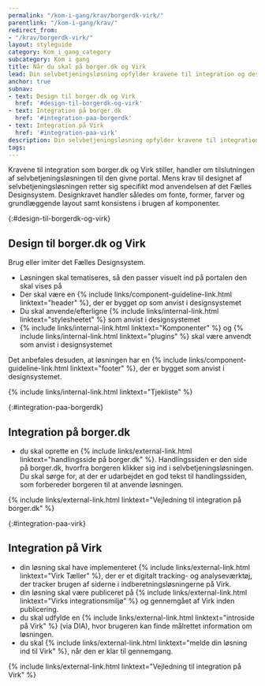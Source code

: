 ```yaml
---
permalink: "/kom-i-gang/krav/borgerdk-virk/"
parentlink: "/kom-i-gang/krav/"
redirect_from:
- "/krav/borgerdk-virk/"
layout: styleguide
category: Kom_i_gang_category
subcategory: Kom i gang
title: Når du skal på borger.dk og Virk
lead: Din selvbetjeningsløsning opfylder kravene til integration og design, når du har fulgt portalernes integrationsproces og anvendt det Fælles Designsystem som anvist.
anchor: true
subnav:
- text: Design til borger.dk og Virk
  href: '#design-til-borgerdk-og-virk'
- text: Integration på borger.dk
  href: '#integration-paa-borgerdk'
- text: Integration på Virk
  href: '#integration-paa-virk'
description: Din selvbetjeningsløsning opfylder kravene til integration og design, når du har fulgt portalernes integrationsproces og anvendt det Fælles Designsystem som anvist.
tags: 
---
```


Kravene til integration som borger.dk og Virk stiller, handler om tilslutningen af selvbetjeningsløsningen til den givne portal. Mens krav til designet af selvbetjeningsløsningen retter sig specifikt mod anvendelsen af det Fælles Designsystem. Designkravet handler således om fonte, former, farver og grundlæggende layout samt konsistens i brugen af komponenter.

{:#design-til-borgerdk-og-virk}
## Design til borger.dk og Virk

Brug eller imiter det Fælles Designsystem.

- Løsningen skal tematiseres, så den passer visuelt ind på portalen den skal vises på
- Der skal være en {% include links/component-guideline-link.html linktext="header" %}, der er bygget op som anvist i designsystemet
- Du skal anvende/efterligne {% include links/internal-link.html linktext="stylesheetet" %} som anvist i designsystemet
- {% include links/internal-link.html linktext="Komponenter" %} og {% include links/internal-link.html linktext="plugins" %} skal være anvendt som anvist i designsystemet

Det anbefales desuden, at løsningen har en {% include links/component-guideline-link.html linktext="footer" %}, der er bygget som anvist i designsystemet.

{% include links/internal-link.html linktext="Tjekliste" %}

{:#integration-paa-borgerdk}
## Integration på borger.dk

- du skal oprette en {% include links/external-link.html linktext="handlingsside på borger.dk" %}. Handlingssiden er den side på borger.dk, hvorfra borgeren klikker sig ind i selvbetjeningsløsningen. Du skal sørge for, at der er udarbejdet en god tekst til handlingssiden, som forbereder borgeren til at anvende løsningen.

{% include links/external-link.html linktext="Vejledning til integration på borger.dk" %}

{:#integration-paa-virk}
## Integration på Virk

- din løsning skal have implementeret {% include links/external-link.html linktext="Virk Tæller" %}, der er et digitalt tracking- og analyseværktøj, der tracker brugen af siderne i indberetningsløsningerne på Virk.
- din løsning skal være publiceret på {% include links/external-link.html linktext="Virks integrationsmiljø" %} og gennemgået af Virk inden publicering.
- du skal udfylde en {% include links/external-link.html linktext="introside på Virk" %} (via DIA), hvor brugeren kan finde målrettet information om løsningen.
- du skal {% include links/external-link.html linktext="melde din løsning ind til Virk" %}, når den er klar til gennemgang.

{% include links/external-link.html linktext="Vejledning til integration på Virk" %}

